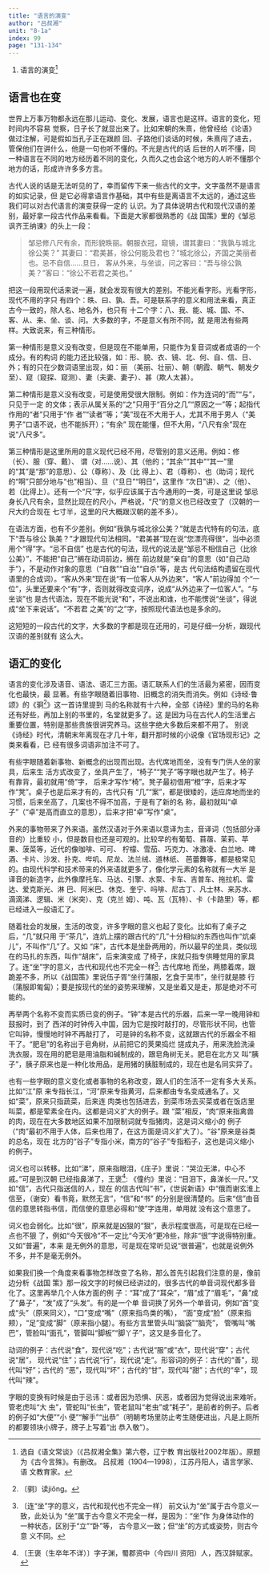 ```yaml
---
title: "语言的演变"
author: "吕叔湘"
unit: "8-1a"
index: 99
page: "131-134"
---
```


1. 语言的演变[^1-a]

## 语言也在变

世界上万事万物都永远在那儿运动、变化、发展，语言也是这样。语言的变化，短时间内不容易
觉察，日子长了就显出来了。比如宋朝的朱熹，他曾经给《论语》做过注解，可是假如当孔子正在跟颜
回、子路他们谈话的时候，朱熹闯了进去，管保他们在讲什么，他是一句也听不懂的。不光是古代的话
后世的人听不懂，同一种语言在不同的地方经历着不同的变化，久而久之也会这个地方的人听不懂那个
地方的话，形成许许多多方言。

古代人说的话是无法听见的了，幸而留传下来一些古代的文字。文字虽然不是语言的如实记录，但
是它必得拿语言作基础，其中有些是离语言不太远的，通过这些我们可以对古代语言的演变获得一定的
认识。为了具体说明古代和现代汉语的差别，最好拿一段古代作品来看看。下面是大家都很熟悉的《战
国策》里的《邹忌讽齐王纳谏》的头上一段：

> 邹忌修八尺有余，而形貌昳丽。朝服衣冠，窥镜，谓其妻曰：“我孰与城北徐公美？”
> 其妻曰：“君美甚，徐公何能及君也？”城北徐公，齐国之美丽者也。忌不自信……旦日，
> 客从外来，与坐谈，问之客曰：“吾与徐公孰美？”客曰：“徐公不若君之美也。”

把这一段用现代话来说一遍，就会发现有很大的差别。不能光看字形。光看字形，现代不用的字只
有四个：昳、曰、孰、吾。可是联系字的意义和用法来看，真正古今一致的，除人名、地名外，也只有
十二个字：八、我、能、城、国、不、客、从、来、坐、谈、问。大多数的字，不是意义有所不同，就
是用法有些两样。大致说来，有三种情形。

第一种情形是意义没有改变，但是现在不能单用，只能作为复音词或者成语的一个成分。有的构词
的能力还比较强，如：形、貌、衣、镜、北、何、自、信、日、外；有的只在少数词语里出现，如：丽
（美丽、壮丽）、朝（朝霞、朝气、朝发夕至）、窥（窥探、窥测）、妻（夫妻、妻子）、甚（欺人太甚）。

第二种情形是意义没有改变，可是使用受很大限制。例如：作为连词的“而”“与”，只见于一定
的文体；表示从属关系的“之”只用于“百分之几”“原因之一”等；起指代作用的“者”只用于“作
者”“读者”等；“美”现在不大用于人，尤其不用于男人（“美男子”口语不说，也不能拆开）；“有余”
现在能懂，但不大用，“八尺有余”现在说“八尺多”。

第三种情形是这里所用的意义现代已经不用，尽管别的意义还用。例如：修（长）、服（穿、戴）、
谓（对……说）、其（他的；“其余”“其中”“其一”里的“其”是“那”的意思）、公（尊称）、及（比
得上）、君（尊称）、也（助词；现代的“啊”只部分地与“也”相当）、旦（“旦日”“明日”，这里作
“次日”讲）、之（他）、若（比得上）。还有一个“尺”字，似乎应该属于古今通用的一类，可是这里说
邹忌身长八尺有余，显然比现在的尺小，严格说，“尺”的意义也已经改变了（汉朝的一尺大约合现在
七寸半，这里的尺大概跟汉朝的差不多）。

[^1-a]: 选自《语文常谈》（《吕叔湘全集》第六卷，辽宁教
    育出版社2002年版）。原题为《古今言殊》。有删改。
    吕叔湘（1904—1998），江苏丹阳人，语言学家、语
    文教育家。

在语法方面，也有不少差别。例如“我孰与城北徐公美？”就是古代特有的句法，底下“吾与徐公
孰美？”才跟现代句法相同。“君美甚”现在说“您漂亮得很”，当中必须用个“得”字。“忌不自信”
也是古代的句法，现代的说法是“邹忌不相信自己（比徐公美）”，不能把“自己”搁在动词前边，搁在
前边就是“亲自”的意思（如“自己动手”），不是动作对象的意思（“自救”“自治”“自杀”等，是古
代句法结构遗留在现代语里的合成词）。“客从外来”现在说“有一位客人从外边来”，“客人”前边得加
个“一位”，头里还要来个“有”字，否则就得改变词序，说成“从外边来了一位客人”。“与坐谈”也
是古代语法，现在不能光说“和”，不说出和谁，也不能愣说“坐谈”，得说成“坐下来说话”。“不若君
之美”的“之”字，按照现代语法也是多余的。

这短短的一段古代的文字，大多数的字都是现在还用的，可是仔细一分析，跟现代汉语的差别就有
这么大。

## 语汇的变化

语言的变化涉及语音、语法、语汇三方面。语汇联系人们的生活最为紧密，因而变化也最快，最
显著。有些字眼随着旧事物、旧概念的消失而消失。例如《诗经·鲁颂》的《𬳶[^2-a]》这一首诗里提到
马的名称就有十六种，全部《诗经》里的马的名称还有好些，再加上别的书里的，名堂就更多了。这
是因为马在古代人的生活里占重要位置，特别是那些贵族很讲究养马。这些字绝大多数后来都不用了。
别说《诗经》时代，清朝末年离现在才几十年，翻开那时候的小说像《官场现形记》之类来看看，已
经有很多词语非加注不可了。

有些字眼随着新事物、新概念的出现而出现。古代席地而坐，没有专门供人坐的家具，后来生
活方式改变了，坐具产生了，“椅子”“凳子”等字眼也就产生了。椅子有靠背，最初就用“倚”字，
后来才写作“椅”。凳子最初借用“橙”字，后来才写作“凳”。桌子也是后来才有的，古代只有
“几”“案”，都是很矮的，适应席地而坐的习惯，后来坐高了，几案也不得不加高，于是有了新的名
称，最初就叫“卓子”（“卓”是高而直立的意思），后来才把“卓”写作“桌”。

外来的事物带来了外来语。虽然汉语对于外来语以意译为主，音译词（包括部分译音的）比重较
小，但是数目也还是可观的。比较早的有葡萄、苜蓿、茉莉、苹果、菠菜等，近代的像咖啡、可可、
柠檬、雪茄、巧克力、冰激凌、白兰地、啤酒、卡片、沙发、扑克、哔叽、尼龙、法兰绒、道林纸、
芭蕾舞等，都是极常见的。由现代科学和技术带来的外来语就更多了，像化学元素的名称就有一大半
是译音的新造字，此外像摩托车、马达、引擎、水泵、卡车、吉普车、拖拉机、雷达、爱克斯光、淋
巴、阿米巴、休克、奎宁、吗啡、尼古丁、凡士林、来苏水、滴滴涕、逻辑、米（米突）、克（克兰
姆）、吨、瓦（瓦特）、卡（卡路里）等，都已经进入一般语汇了。

[^2-a]: 〔𬳶〕读jiōng。

随着社会的发展，生活的改变，许多字眼的意义也起了变化。比如有了桌子之后，“几”就只用
于“茶几”，连炕上摆的跟古代的“几”十分相似的东西也叫作“炕桌儿”，不叫作“几”了。又如
“床”，古代本是坐卧两用的，所以最早的坐具，类似现在的马扎的东西，叫作“胡床”，后来演变成
了椅子，床就只指专供睡觉用的家具了。连“坐”字的意义，古代和现代也不完全一样[^3-a]: 古代席地
而坐，两膝着席，跟跪差不多，所以《战国策》里说伍子胥“坐行蒲服，乞食于吴市”，坐行就是膝
行（蒲服即匍匐）；要是按现代的坐的姿势来理解，又是坐着又是走，那是绝对不可能的。

再举两个名称不变而实质已变的例子。“钟”本是古代的乐器，后来一早一晚用钟和鼓报时，到了
西洋的时钟传入中国，因为它是按时敲打的，尽管形状不同，也管它叫钟，慢慢地时钟不再敲打了，
可是钟的名称不变，这就跟古代的乐器全不相干了。“肥皂”的名称出于皂角树，从前把它的荚果捣烂
搓成丸子，用来洗脸洗澡洗衣服，现在用的肥皂是用油脂和碱制成的，跟皂角树无关。肥皂在北方又
叫“胰子”，胰子原来也是一种化妆用品，是用猪的胰脏制成的，现在也是名同实异了。

也有一些字眼的意义变化或者事物的名称改变，跟人们的生活不一定有多大关系。比如“江”原
来专指长江，“河”原来专指黄河，后来都由专名变成通名了。又如“菜”，原来只指蔬菜，后来连
肉类也包括进去，到菜市场去买菜或者在饭店里叫菜，都是荤素全在内。这都是词义扩大的例子。跟
“菜”相反，“肉”原来指禽兽的肉，现在在大多数地区如果不加限制词就专指猪肉，这是词义缩小的
例子（“肉”最初不用于人体，后来也用了，在这方面是词义扩大了）。“谷”原来是谷类的总名，现在
北方的“谷子”专指小米，南方的“谷子”专指稻子，这也是词义缩小的例子。

词义也可以转移。比如“涕”，原来指眼泪，《庄子》里说：“哭泣无涕，中心不戚。”可是到汉朝
已经指鼻涕了，王褒[^3-b]: 《僮约》里说：“目泪下，鼻涕长一尺。”又如“信”，古代只指送信的人，现在
的信古代叫“书”，《世说新语》中“俄而谢玄淮上信至，（谢安）看书竟，默然无言”，“信”和“书”
的分别是很清楚的。后来“信”由音信的意思转指书信，而信使的意思必得和“使”字连用，单用就
没有这个意思了。

词义也会弱化。比如“很”，原来就是凶狠的“狠”，表示程度很高，可是现在已经一点也不狠
了，例如“今天很冷”不一定比“今天冷”更冷些，除非“很”字说得特别重。又如“普遍”，本来
是无例外的意思，可是现在常听见说“很普遍”，也就是说例外不多，并不是毫无例外。

如果我们换一个角度来看事物怎样改变了名称，那么首先引起我们注意的是，像前边分析《战国
策》那一段文字的时候已经讲过的，很多古代的单音词现代都多音化了。这里再举几个人体方面的例
子：“耳”成了“耳朵”，“眉”成了“眉毛”，“鼻”成了“鼻子”，“发”成了“头发”。有的是一个单
音词换了另外一个单音词，例如“首”变成“头”（原来同义），“口”变成“嘴”（原来指鸟类的嘴），
“面”变成“脸”（原来指颊），“足”变成“脚”（原来指小腿）。有些方言里管头叫“脑袋”“脑壳”，
管嘴叫“嘴巴”，管脸叫“面孔”，管脚叫“脚板”“脚丫子”，这又是多音化了。

动词的例子：古代说“食”，现代说“吃”；古代说“服”或“衣”，现代说“穿”；古代说“居”，
现代说“住”；古代说“行”，现代说“走”。形容词的例子：古代的“善”，现代叫“好”；古代的
“恶”，现代叫“坏”；古代的“甘”，现代叫“甜”；古代的“辛”，现代叫“辣”。

[^3-a]: 〔连“坐”字的意义，古代和现代也不完全一样〕
    前文认为“坐”属于古今意义一致，此处认为
    “坐”属于古今意义不完全一样，是因为：“坐”作
    为身体动作的一种状态，区别于“立”“卧”等，
    古今意义一致；但“坐”的方式或姿势，则古今意
    义不同。
[^3-b]: 〔王褒（生卒年不详）〕字子渊，蜀郡资中（今四川
    资阳）人，西汉辞赋家。

字眼的变换有时候是由于忌讳：或者因为恐惧、厌恶，或者因为觉得说出来难听。管老虎叫“大
虫”，管蛇叫“长虫”，管老鼠叫“老虫”或“耗子”，是前者的例子。后者的例子如“大便”“小
便”“解手”“出恭”（明朝考场里防止考生随便进出，凡是上厕所的都要领块小牌子，牌子上写着“出
恭入敬”）。
